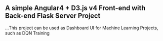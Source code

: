 ## A simple Angular4 + D3.js v4 Front-end with Back-end Flask Server Project

...This project can be used as Dashboard UI for Machine Learning Projects, such as DQN Training 
  
